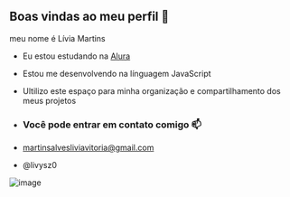 ## Boas vindas ao meu perfil 💙

meu nome é Lívia Martins 

- Eu estou estudando na [Alura](https://www.alura.com.br) 
- Estou me desenvolvendo na línguagem JavaScript
- Ultilizo este espaço para minha organização e compartilhamento dos meus projetos

- ### Você pode entrar em contato comigo 📫

- martinsalvesliviavitoria@gmail.com
 
- @livysz0


![image](https://github.com/user-attachments/assets/4cc25f2e-b230-4783-947c-92fefcc45c9c)

